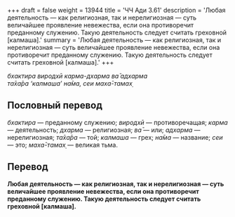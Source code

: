 +++
draft = false
weight = 13944
title = 'ЧЧ Ади 3.61'
description = 'Любая деятельность — как религиозная, так и нерелигиозная — суть величайшее проявление невежества, если она противоречит преданному служению. Такую деятельность следует считать греховной [калмаша].'
summary = 'Любая деятельность — как религиозная, так и нерелигиозная — суть величайшее проявление невежества, если она противоречит преданному служению. Такую деятельность следует считать греховной [калмаша].'
+++

_бхактира виродхӣ карма-дхарма ва̄ адхарма  
та̄ха̄ра ‘калмаша’ на̄ма, сеи маха̄-тамах̣_

## Пословный перевод

_бхактира_ — преданному служению; _виродхӣ_ — противоречащая; _карма_ — деятельность; _дхарма_ — религиозная; _ва̄_ — или; _адхарма_ — нерелигиозная; _та̄ха̄ра_ — той; _калмаша_ — грех; _на̄ма_ — название; _сеи_ — это; _маха̄_\-_тамах̣_ — великая тьма.

## Перевод

**Любая деятельность — как религиозная, так и нерелигиозная — суть величайшее проявление невежества, если она противоречит преданному служению. Такую деятельность следует считать греховной \[калмаша\].**
